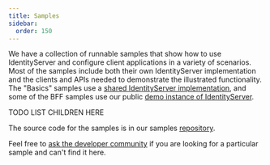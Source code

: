 ```yaml
---
title: Samples
sidebar:
  order: 150
---
```



We have a collection of runnable samples that show how to use IdentityServer and configure client applications in a variety of scenarios. Most of the samples include both their own IdentityServer implementation and the
clients and APIs needed to demonstrate the illustrated functionality. The "Basics" samples use a [shared IdentityServer implementation](https://github.com/DuendeSoftware/Samples/tree/main/IdentityServer/v7/Basics/IdentityServer), and some of the BFF samples use our public [demo instance of IdentityServer](https://demo.duendesoftware.com/).

TODO LIST CHILDREN HERE

The source code for the samples is in our samples [repository](https://github.com/DuendeSoftware/Samples/tree/main/BFF/v2).

Feel free to [ask the developer community](https://github.com/DuendeSoftware/community/discussions) if you are looking for a particular sample and can't find it here.
